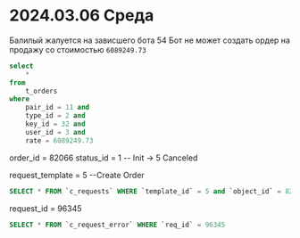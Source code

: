 # 2024.03.06 Среда
Балилый жалуется на зависшего бота 54
Бот не может создать ордер на продажу со стоимостью `6089249.73`

```sql
select
    *
from
    t_orders
where
    pair_id = 11 and
    type_id = 2 and
    key_id = 32 and
    user_id = 3 and
    rate = 6089249.73
```

order_id = 82066
status_id = 1 -- Init -> 5 Canceled


request_template = 5 --Create Order

```sql
SELECT * FROM `c_requests` WHERE `template_id` = 5 and `object_id` = 82066
```

request_id = 96345

```sql
SELECT * FROM `c_request_error` WHERE `req_id` = 96345
```